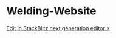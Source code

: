 # Welding-Website

[Edit in StackBlitz next generation editor ⚡️](https://stackblitz.com/~/github.com/asford12/Welding-Website)
